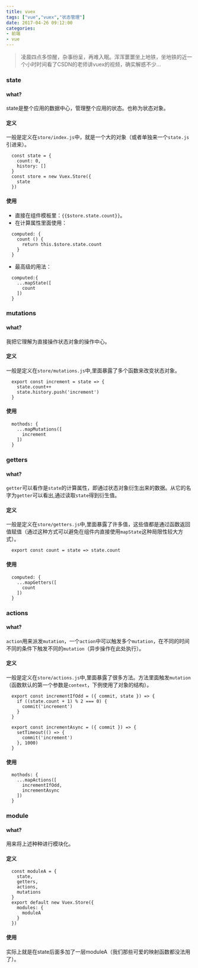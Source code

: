 ```yaml
---
title: vuex
tags: ["vue","vuex","状态管理"]
date: 2017-04-26 09:12:00
categories:
- 前端
- vue
---
```

> 凌晨四点多惊醒，杂事纷呈，再难入眠。浑浑噩噩坐上地铁，坐地铁的近一个小时时间看了CSDN的老师讲vuex的视频，确实解惑不少...

<!-- more -->

### state
#### what?
state是整个应用的数据中心，管理整个应用的状态。也称为状态对象。
#### 定义
一般是定义在`store/index.js`中，就是一个大的对象（或者单独来一个`state.js`引进来）。
```JS
  const state = {
    count: 0,
    history: []
  }
  const store = new Vuex.Store({
    state
  })
```
#### 使用
* 直接在组件模板里：`{{$store.state.count}}`。
* 在计算属性里面使用：
```JS
  computed: {
    count () {
      return this.$store.state.count
    }
  }
```
* 最高级的用法：
```JS
  computed:{
    ...mapState([
      count
    ])
  }
```
### mutations
#### what?
我把它理解为直接操作状态对象的操作中心。
#### 定义
一般是定义在`store/mutations.js`中,里面暴露了多个函数来改变状态对象。
```JS
  export const increment = state => {
    state.count++
    state.history.push('increment')
  }
```
#### 使用
```JS
  mothods: {
    ...mapMutations([
      increment
    ])
  }
```
### getters
#### what?
`getter`可以看作是`state`的计算属性，即通过状态对象衍生出来的数据。从它的名字为`getter`可以看出,通过读取`state`得到衍生值。
#### 定义
一般是定义在`store/getters.js`中,里面暴露了许多值，这些值都是通过函数返回值赋值（通过这种方式可以避免在组件内直接使用`mapState`这种局限性较大方式）。
```JS
  export const count = state => state.count
```
#### 使用
```JS
  computed: {
    ...mapGetters([
      count
    ])
  }
```
### actions
#### what?
`action`用来派发`mutation`，一个`action`中可以触发多个`mutation`，在不同的时间不同的条件下触发不同的`mutation`（异步操作在此处执行）。
#### 定义
一般是定义在`store/actions.js`中,里面暴露了很多方法。方法里面触发`mutation`（函数默认的第一个参数是`context`，下例使用了对象的结构）。
```JS
  export const incrementIfOdd = ({ commit, state }) => {
    if ((state.count + 1) % 2 === 0) {
      commit('increment')
    }
  }

  export const incrementAsync = ({ commit }) => {
    setTimeout(() => {
      commit('increment')
    }, 1000)
  }
```
#### 使用
```JS
  mothods: {
    ...mapActions([
      incrementIfOdd,
      incrementAsync
    ])
  }
```
### module
#### what?
用来将上述种种进行模块化。
#### 定义
```JS
  const moduleA = {
    state,
    getters,
    actions,
    mutations
  }
  export default new Vuex.Store({
    modules: {
      moduleA
    }
  })
```
#### 使用
实际上就是在state后面多加了一层moduleA（我们那些可爱的映射函数都没法用了）。
